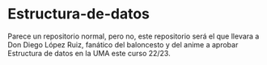 # Estructura-de-datos
Parece un repositorio normal, pero no, este repositorio será el que llevara a Don Diego López Ruiz, fanático del baloncesto y del anime a aprobar Estructura de datos en la UMA  este curso 22/23.

